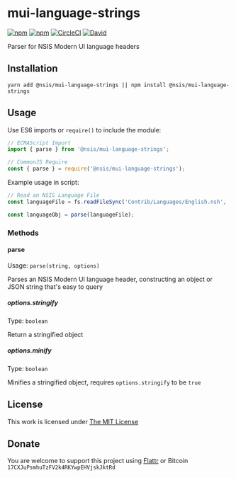 # mui-language-strings

[![npm](https://flat.badgen.net/npm/license/@nsis/mui-language-strings)](https://www.npmjs.org/package/@nsis/mui-language-strings)
[![npm](https://flat.badgen.net/npm/v/@nsis/mui-language-strings)](https://www.npmjs.org/package/@nsis/mui-language-strings)
[![CircleCI](https://flat.badgen.net/circleci/github/idleberg/node-mui-language-strings)](https://circleci.com/gh/idleberg/node-mui-language-strings)
[![David](https://flat.badgen.net/david/dev/idleberg/node-mui-language-strings)](https://david-dm.org/idleberg/node-mui-language-strings?type=dev)

Parser for NSIS Modern UI language headers

## Installation

`yarn add @nsis/mui-language-strings || npm install @nsis/mui-language-strings`

## Usage

Use ES6 imports or `require()` to include the module:

```js
// ECMAScript Import
import { parse } from '@nsis/mui-language-strings';

// CommonJS Require
const { parse } = require('@nsis/mui-language-strings');
```

Example usage in script:

```js
// Read an NSIS Language File
const languageFile = fs.readFileSync('Contrib/Languages/English.nsh', 'utf8');

const languageObj = parse(languageFile);
```

### Methods

#### parse

Usage: `parse(string, options)`

Parses an NSIS Modern UI language header, constructing an object or JSON string that's easy to query

##### options.stringify

Type: `boolean`

Return a stringified object

##### options.minify

Type: `boolean`

Minifies a stringified object, requires `options.stringify` to be `true`

## License

This work is licensed under [The MIT License](https://opensource.org/licenses/MIT)

## Donate

You are welcome to support this project using [Flattr](https://flattr.com/submit/auto?user_id=idleberg&url=https://github.com/idleberg/node-mui-language-strings) or Bitcoin `17CXJuPsmhuTzFV2k4RKYwpEHVjskJktRd`
